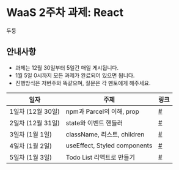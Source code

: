 # WaaS 2주차 과제: React

두둥

## 안내사항

- 과제는 12월 30일부터 5일간 매일 게시됩니다.
- 1월 5일 0시까지 모든 과제가 완료되어 있으면 됩니다.
- 진행방식은 저번주와 똑같으며, 질문은 각 멘토에게 해주세요.

|일자|주제|링크|
|--|--|--|
|1일차 (12월 30일)|npm과 Parcel의 이해, prop|[#](https://github.com/jungnoh/waas-react/tree/master/day1)|
|2일차 (12월 31일)|state와 이벤트 핸들러|[#](https://github.com/jungnoh/waas-react/tree/master/day2)|
|3일차 (1월 1일)|className, 리스트, children|[#](https://github.com/jungnoh/waas-react/tree/master/day3)|
|4일차 (1월 2일)|useEffect, Styled components|[#](https://github.com/jungnoh/waas-react/tree/master/day4+5)|
|5일차 (1월 3일)|Todo List 리액트로 만들기|[#](https://github.com/jungnoh/waas-react/tree/master/day4+5)|